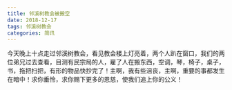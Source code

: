 ```yaml
---
title: 邻溪树教会被搬空
date: 2018-12-17
tags: 邻溪树教会
categories: 简讯
---
```

今天晚上十点走过邻溪树教会，看见教会楼上灯亮着，两个人趴在窗口，我们的两位弟兄过去查看，目测有民宗局的人，雇了人在搬东西，空调，琴，椅子，桌子，书，拖把扫把，有形的物品快抄完了！主啊，我有些沮丧，主啊，重要的事都发生在暗中！求你垂怜，求你赐下更多的恩慈，使我们追上你的公义！